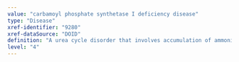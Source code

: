 ```yaml
---
value: "carbamoyl phosphate synthetase I deficiency disease"
type: "Disease"
xref-identifier: "9280"
xref-dataSource: "DOID"
definition: "A urea cycle disorder that involves accumulation of ammonia in the blood.|OMIM mapping confirmed by DO. [SN]."
level: "4"
---
```


